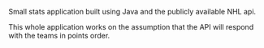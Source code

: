 
Small stats application built using Java and the publicly available NHL api.

This whole application works on the assumption that the API will respond with the teams in points order.
